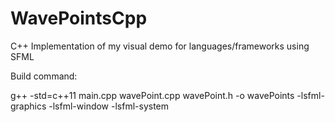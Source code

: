 # WavePointsCpp
C++ Implementation of my visual demo for languages/frameworks using SFML

Build command:

g++ -std=c++11 main.cpp wavePoint.cpp wavePoint.h -o wavePoints -lsfml-graphics -lsfml-window -lsfml-system
